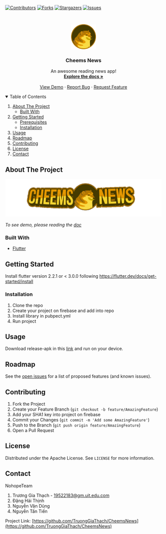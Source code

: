 

[![Contributors][contributors-shield]][contributors-url]
[![Forks][forks-shield]][forks-url]
[![Stargazers][stars-shield]][stars-url]
[![Issues][issues-shield]][issues-url]



<!-- PROJECT LOGO -->
<br />
<p align="center">
  <a href="https://github.com/TruongGiaThach/CheemsNews">
    <img src="Cheems/flutter_application_1/assets/images/CheemsIcons.png" alt="Logo" width="80" height="80">
  </a>

  <h3 align="center">Cheems News</h3>

  <p align="center">
    An awesome reading news app!
    <br />
    <a href="https://1drv.ms/w/s!AsSwGcMxjRDBhmfnHX9k_clhd7Yc?e=NX9oC2m"><strong>Explore the docs »</strong></a>   <!--Link toi bao cao -->
    <br />
    <br />
    <a href="">View Demo</a>
    ·
    <a href="https://github.com/TruongGiaThach/CheemsNews/issues">Report Bug</a>
    ·
    <a href="https://github.com/TruongGiaThach/CheemsNews/issues">Request Feature</a>
  </p>
</p>



<!-- TABLE OF CONTENTS -->
<details open="open">
  <summary>Table of Contents</summary>
  <ol>
    <li>
      <a href="#about-the-project">About The Project</a>
      <ul>
        <li><a href="#built-with">Built With</a></li>
      </ul>
    </li>
    <li>
      <a href="#getting-started">Getting Started</a>
      <ul>
        <li><a href="#prerequisites">Prerequisites</a></li>
        <li><a href="#installation">Installation</a></li>
      </ul>
    </li>
    <li><a href="#usage">Usage</a></li>
    <li><a href="#roadmap">Roadmap</a></li>
    <li><a href="#contributing">Contributing</a></li>
    <li><a href="#license">License</a></li>
    <li><a href="#contact">Contact</a></li>
  </ol>
</details>



<!-- ABOUT THE PROJECT -->
## About The Project

![Product Name Screen Shot][product-screenshot]

<!-- write something here -->

_To see demo, please reading the [doc](https://github.com/TruongGiaThach/CheemsNews/Cheems/flutter_application_1/README.md)_

### Built With

* [Flutter](https://github.com/flutter/flutter)


<!-- GETTING STARTED -->
## Getting Started

Install flutter version 2.2.1 or < 3.0.0 following https://flutter.dev/docs/get-started/install


### Installation

1. Clone the repo
2. Create your project on firebase and add into repo
3. Install library in pubpect.yml
4. Run project


<!-- USAGE EXAMPLES -->
## Usage

Download release-apk in this [link](https://drive.google.com/file/d/1ICJtjlmxsTxrPSLM318h2xmLcs2evlQE/view?usp=sharing) and run on your device.


<!-- ROADMAP -->
## Roadmap

See the [open issues](https://github.com/TruongGiaThach/CheemsNews/issues) for a list of proposed features (and known issues).



<!-- CONTRIBUTING -->
## Contributing


1. Fork the Project
2. Create your Feature Branch (`git checkout -b feature/AmazingFeature`)
3. Add your SHA1 key into project on firebase
4. Commit your Changes (`git commit -m 'Add some AmazingFeature'`)
5. Push to the Branch (`git push origin feature/AmazingFeature`)
6. Open a Pull Request



<!-- LICENSE -->
## License

Distributed under the Apache License. See `LICENSE` for more information.



<!-- CONTACT -->
## Contact

NohopeTeam 
  1. Trương Gia Thạch - 19522183@gm.uit.edu.com
  2. Đặng Hải Thịnh
  3. Nguyễn Văn Dũng
  4. Nguyễn Tấn Tiến  

Project Link: [https://github.com/TruongGiaThach/CheemsNews](https://github.com/TruongGiaThach/CheemsNews)







<!-- MARKDOWN LINKS & IMAGES -->
<!-- https://www.markdownguide.org/basic-syntax/#reference-style-links -->
[contributors-shield]: https://img.shields.io/github/contributors/TruongGiaThach/CheemsNews.svg?style=for-the-badge
[contributors-url]: https://github.com/TruongGiaThach/CheemsNews/graphs/contributors
[forks-shield]: https://img.shields.io/github/forks/TruongGiaThach/CheemsNews.svg?style=for-the-badge
[forks-url]: https://github.com/TruongGiaThach/CheemsNews/network/members
[stars-shield]: https://img.shields.io/github/stars/TruongGiaThach/CheemsNews.svg?style=for-the-badge
[stars-url]: https://github.com/TruongGiaThach/CheemsNewse/stargazers
[issues-shield]: https://img.shields.io/github/issues/TruongGiaThach/CheemsNews.svg?style=for-the-badge
[issues-url]: https://github.com/TruongGiaThach/CheemsNews/issues
[license-shield]: https://img.shields.io/github/license/TruongGiaThach/CheemsNews.svg?style=for-the-badge
[license-url]: https://github.com/TruongGiaThach/CheemsNews/blob/master/LICENSE.txt
[linkedin-shield]: https://img.shields.io/badge/-LinkedIn-black.svg?style=for-the-badge&logo=linkedin&colorB=555
[linkedin-url]: https://linkedin.com/in/othneildrew
[product-screenshot]: /Cheems/flutter_application_1/screenshot/CheemsNews.png
